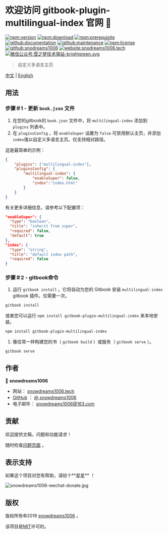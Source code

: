 # 欢迎访问 gitbook-plugin-multilingual-index 官网 👋

[![npm:version](https://img.shields.io/npm/v/gitbook-plugin-multilingual-index.svg)](https://www.npmjs.com/package/gitbook-plugin-multilingual-index)
[![npm:download](https://img.shields.io/npm/dt/gitbook-plugin-multilingual-index.svg)](https://www.npmjs.com/package/gitbook-plugin-multilingual-index)
[![npm:prerequisite](https://img.shields.io/badge/gitbook-*-blue.svg)](https://www.npmjs.com/package/gitbook-plugin-multilingual-index)
[![github:documentation](https://img.shields.io/badge/documentation-yes-brightgreen.svg)](https://github.com/snowdreams1006/gitbook-plugin-multilingual-index#readme)
[![github:maintenance](https://img.shields.io/badge/Maintained%3F-yes-green.svg)](https://github.com/snowdreams1006/gitbook-plugin-multilingual-index/graphs/commit-activity)
[![npm:license](https://img.shields.io/npm/l/gitbook-plugin-multilingual-index.svg)](https://github.com/snowdreams1006/gitbook-plugin-multilingual-index/blob/master/LICENSE)
[![github:snodreams1006](https://img.shields.io/badge/github-snowdreams1006-brightgreen.svg)](https://github.com/snowdreams1006)
[![website:snodreams1006.tech](https://img.shields.io/badge/website-snowdreams1006.tech-brightgreen.svg)](https://snowdreams1006.tech/)
[![微信公众号:雪之梦技术驿站-brightgreen.svg](https://img.shields.io/badge/%E5%BE%AE%E4%BF%A1%E5%85%AC%E4%BC%97%E5%8F%B7-%E9%9B%AA%E4%B9%8B%E6%A2%A6%E6%8A%80%E6%9C%AF%E9%A9%BF%E7%AB%99-brightgreen.svg)](https://snowdreams1006.github.io/snowdreams1006-wechat-public.jpeg)

> 自定义多语言主页

[中文](./README_zh.md) | [English](./README.md)

## 用法

### 步骤＃1 - 更新 `book.json` 文件

1. 在您的gitbook的 `book.json` 文件中，将 `multilingual-index` 添加到 `plugins` 列表中。
2. 在 `pluginsConfig` ，将 `enableSuper` 设置为 `false` 可禁用默认主页，并添加 `index`值以自定义多语言主页。仅支持相对路径。

这是最简单的示例：

```json
{
    "plugins": ["multilingual-index"],
    "pluginsConfig": {
        "multilingual-index": {
            "enableSuper": false,
            "index":"index.html"
        }
    }
}
```

有关更多详细信息，请参考以下配置项：

```json
"enableSuper": {
  "type": "boolean",
  "title": "inherit from super",
  "required": false,
  "default": true
},
"index": {
  "type": "string",
  "title": "default index path",
  "required": false
}
```

### 步骤＃2 - gitbook命令

1. 运行 `gitbook install` 。它将自动为您的 Gitbook 安装 `multilingual-index` gitbook 插件。仅需要一次。

```bash
gitbook install
```

或者您可以运行 `npm install gitbook-plugin-multilingual-index` 来本地安装。

```bash
npm install gitbook-plugin-multilingual-index
```

1. 像往常一样构建您的书（ `gitbook build` ）或服务（ `gitbook serve` ）。

```bash
gitbook serve
```

## 作者

👤 **snowdreams1006**

- 网站： [snowdreams1006.tech](https://snowdreams1006.tech/)
- [GitHub](https://github.com/snowdreams1006) ： [@ snowdreams1006](https://github.com/snowdreams1006)
- 电子邮件： [snowdreams1006@163.com](mailto:snowdreams1006@163.com)

## 贡献

欢迎提供文稿，问题和功能请求！

随时检查[问题页面](https://github.com/snowdreams1006/gitbook-plugin-multilingual-index/issues) 。

## 表示支持

如果这个项目对您有帮助，请给个**[星星](https://github.com/snowdreams1006/gitbook-plugin-multilingual-index)** ！

![snowdreams1006-wechat-donate.jpg](https://snowdreams1006.github.io/snowdreams1006-wechat-donate.jpg)

## 版权

版权所有©2019 [snowdreams1006](https://github.com/snowdreams1006) 。

该项目是[MIT](https://github.com/snowdreams1006/gitbook-plugin-multilingual-index/blob/master/LICENSE)许可的。
